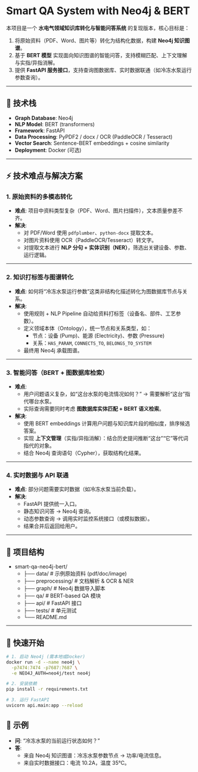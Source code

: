 # Smart QA System with Neo4j & BERT

本项目是一个 **水电气领域知识库转化与智能问答系统** 的复现版本，核心目标是：
1. 将原始资料（PDF、Word、图片等）转化为结构化数据，构建 **Neo4j 知识图谱**。
2. 基于 **BERT 模型** 实现面向知识图谱的智能问答，支持模糊匹配、上下文理解与实指/异指消解。
3. 提供 **FastAPI 服务接口**，支持查询图数据库、实时数据联通（如冷冻水泵运行参数查询）。

---

## 🚀 技术栈
- **Graph Database**: Neo4j  
- **NLP Model**: BERT (transformers)  
- **Framework**: FastAPI  
- **Data Processing**: PyPDF2 / docx / OCR (PaddleOCR / Tesseract)  
- **Vector Search**: Sentence-BERT embeddings + cosine similarity  
- **Deployment**: Docker (可选)

---

## ⚡ 技术难点与解决方案

### 1. 原始资料的多模态转化
- **难点**: 项目中资料类型复杂（PDF、Word、图片扫描件），文本质量参差不齐。  
- **解决**:
  - 对 PDF/Word 使用 `pdfplumber`、`python-docx` 提取文本。  
  - 对图片资料使用 OCR（PaddleOCR/Tesseract）转文字。  
  - 对提取文本进行 **NLP 分句 + 实体识别（NER）**，筛选出关键设备、参数、运行逻辑。

---

### 2. 知识打标签与图谱转化
- **难点**: 如何将“冷冻水泵运行参数”这类非结构化描述转化为图数据库节点与关系。  
- **解决**:
  - 使用规则 + NLP Pipeline 自动给资料打标签（设备名、部件、工艺参数）。  
  - 定义领域本体（Ontology），统一节点和关系类型，如：
    - 节点：设备 (Pump)、能源 (Electricity)、参数 (Pressure)  
    - 关系：`HAS_PARAM`, `CONNECTS_TO`, `BELONGS_TO_SYSTEM`  
  - 最终用 Neo4j 承载图谱。

---

### 3. 智能问答（BERT + 图数据库检索）
- **难点**:  
  - 用户问题语义复杂，如“这台水泵的电流情况如何？” → 需要解析“这台”指代哪台水泵。  
  - 实际查询需要同时考虑 **图数据库实体匹配 + BERT 语义检索**。  
- **解决**:
  - 使用 BERT embeddings 计算用户问题与知识库片段的相似度，排序候选答案。  
  - 实现 **上下文管理**（实指/异指消解）：结合历史提问推断“这台”“它”等代词指代的对象。  
  - 结合 Neo4j 查询语句（Cypher），获取结构化结果。

---

### 4. 实时数据与 API 联通
- **难点**: 部分问题需要实时数据（如冷冻水泵当前负载）。  
- **解决**:
  - FastAPI 提供统一入口。  
  - 静态知识问答 → Neo4j 查询。  
  - 动态参数查询 → 调用实时监控系统接口（或模拟数据）。  
  - 结果合并后返回给用户。

---

## 📂 项目结构

- smart-qa-neo4j-bert/
  - ├── data/                # 示例原始资料 (pdf/doc/image)
  - ├── preprocessing/       # 文档解析 & OCR & NER
  - ├── graph/               # Neo4j 数据导入脚本
  - ├── qa/                  # BERT-based QA 模块
  - ├── api/                 # FastAPI 接口
  - ├── tests/               # 单元测试
  - └── README.md

---

## 🔧 快速开始
```bash
# 1. 启动 Neo4j (需本地或Docker)
docker run -d --name neo4j \
  -p7474:7474 -p7687:7687 \
  -e NEO4J_AUTH=neo4j/test neo4j

# 2. 安装依赖
pip install -r requirements.txt

# 3. 运行 FastAPI
uvicorn api.main:app --reload
```

## 🧩 示例

- **问**: “冷冻水泵的当前运行状态如何？”
- **答**: 
  - 来自 Neo4j 知识图谱：冷冻水泵参数节点 → 功率/电流信息。
  - 来自实时数据接口：电流 10.2A，温度 35℃。

